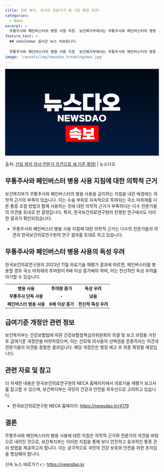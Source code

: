 ```yaml
---
title: 산모 복지, 의사와 전문가가 새 기준 확정 의견!
categories:
  - News
excerpt: >
  무통주사와 페인버스터의 병용 사용 지침  보건복지부에서는 무통주사와 페인버스터의 병용 사용을 금지하는 지침을…
feature_text: >
  ## seoulnews 실시간 뉴스 속보입니다.

  무통주사와 페인버스터의 병용 사용 지침  보건복지부에서는 무통주사와 페인버스터의 병용 사용을 금지하는 지침을…
image: '/assets/img/newsdao_breakingnews.jpg'
---
```


![뉴스다오 속보](/assets/img/newsdao_breakingnews.jpg)

<p>출처: <a href="https://newsdao.kr/4179" rel="dofollow">산모 복지 의사·전문가 의견으로 새 기준 확정!</a> | 뉴스다오</p>

<h2 data-ke-size="size26">무통주사와 페인버스터 병용 사용 지침에 대한 의학적 근거</h2>
<p data-ke-size="size16">보건복지부가 무통주사와 페인버스터의 병용 사용을 금지하는 지침을 내린 배경에는 의학적 근거의 부족이 있습니다. 이는 수술 부위로 지속적으로 투여되는 국소 마취제를 다른 통증 조절 방법과 함께 사용하는 것에 대한 의학적 근거가 부족하다는 다수 전문가들의 의견을 토대로 한 결정입니다. 특히, 한국보건의료연구원이 진행한 연구에서도 이러한 결과가 확인되었습니다.</p>
<ul>
<li>무통주사와 페인버스터 병용 사용 지침에 대한 의학적 근거는 다수의 전문가들의 의견과 한국보건의료연구원의 연구 결과를 토대로 하고 있습니다.</li>
</ul>

<h2 data-ke-size="size26">무통주사와 페인버스터 병용 사용의 독성 우려</h2>
<p data-ke-size="size16">한국보건의료연구원의 2023년 11월 의료기술 재평가 결과에 따르면, 페인버스터를 병용할 경우 국소 마취제의 투여량이 6배 이상 증가해야 하며, 이는 전신적인 독성 우려를 야기할 수 있습니다.</p>
<table>
<tr>
<th>병용 사용</th>
<th>투여량 증가</th>
<th>독성 우려</th>
</tr>
<tr>
<td style="text-align: center; height: 17px;"><b>무통주사 단독 사용</b></td>
<td style="text-align: center; height: 17px;"><b>-</b></td>
<td style="text-align: center; height: 17px;"><b>낮음</b></td>
</tr>
<tr>
<td style="text-align: center; height: 17px;"><b>페인버스터 병용 사용</b></td>
<td style="text-align: center; height: 17px;"><b>6배 이상 증가</b></td>
<td style="text-align: center; height: 17px;"><b>전신적 독성 우려</b></td>
</tr>
</table>

<h2 data-ke-size="size26">급여기준 개정안 관련 정보</h2>
<p data-ke-size="size16">보건복지부는 건강보험법에 따른 건강보험정책심의위원회의 의결 및 보고 과정을 거친 후 급여기준 개정안을 마련하였으며, 이는 산모와 의사들의 선택권을 존중하자는 의견과 전문가들의 의견을 종합한 결과입니다. 해당 개정안은 행정 예고 후 최종 확정될 예정입니다.</p>

<h2 data-ke-size="size26">관련 자료 및 참고</h2>
<p data-ke-size="size16">더 자세한 내용은 한국보건의료연구원의 NECA 홈페이지에서 의료기술 재평가 보고서를 참고할 수 있으며, 보건복지부는 국민의 건강과 안전을 최우선으로 고려하고 있습니다.</p>
<ul>
<li>한국보건의료연구원 NECA 홈페이지: <a href="https://newsdao.kr/4179" target="_blank">https://newsdao.kr/4179</a></li>
</ul>

<h2 data-ke-size="size26">결론</h2>
<p data-ke-size="size16">무통주사와 페인버스터의 병용 사용에 대한 지침은 의학적 근거와 전문가의 의견을 바탕으로 내려진 것으로, 보건복지부는 이러한 지침을 통해 보다 안전하고 효과적인 통증 관리 방법을 제공하고자 합니다. 이는 궁극적으로 국민의 건강 보호와 안전을 위한 조치임을 명심해야 합니다.</p> 

신속 뉴스 바로가기 👉 <a href="https://newsdao.kr" rel="dofollow">https://newsdao.kr</a>


